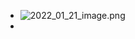 - ![2022_01_21_image.png](https://cdn.logseq.com/%2Fe665ccdc-ca08-4e13-adf4-2c2994386a2b52308b22-fc64-41bb-b104-bd1e68de43de2022_01_21_image.png?Expires=4796330494&Signature=XeCqpIiI0qmlQIiUhknQaiJxQ3z9qko63wm3peJca9AxV47NKBUNXCnwGOjZDa8qPM-JFIioNLLRdxCX3yW~6J3nLMbVVJ6YQt4TsmjNxcXxE73m0P10eQeDbP-a2yxX5ai9jBlF8rfWEj9kjxnSkrUFrDKmrfXvB3KTs5-SffCaiCvBxBrpjSbvWwy7vDckzOy7eggihJXDpxKLMQkgcCql7qL6-dqie2DVY5lxe9VW7FDbmeP7yFUJ3b2sF8srxu1dI1NgQsa1W3HjDR5JwBj~YJCXjx1WtiYtdC4IkmYF~vQpCZy3ATsgdQRRn9hfh8iYnlJHjK06lfuBTvbY7g__&Key-Pair-Id=APKAJE5CCD6X7MP6PTEA)
-
